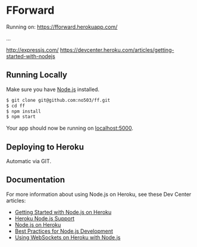 # FForward

Running on: https://fforward.herokuapp.com/

...

http://expressjs.com/
https://devcenter.heroku.com/articles/getting-started-with-nodejs

## Running Locally

Make sure you have [Node.js](http://nodejs.org/) installed.

```sh
$ git clone git@github.com:no503/ff.git
$ cd ff
$ npm install
$ npm start
```

Your app should now be running on [localhost:5000](http://localhost:5000/).

## Deploying to Heroku

Automatic via GIT.

## Documentation

For more information about using Node.js on Heroku, see these Dev Center articles:

- [Getting Started with Node.js on Heroku](https://devcenter.heroku.com/articles/getting-started-with-nodejs)
- [Heroku Node.js Support](https://devcenter.heroku.com/articles/nodejs-support)
- [Node.js on Heroku](https://devcenter.heroku.com/categories/nodejs)
- [Best Practices for Node.js Development](https://devcenter.heroku.com/articles/node-best-practices)
- [Using WebSockets on Heroku with Node.js](https://devcenter.heroku.com/articles/node-websockets)

